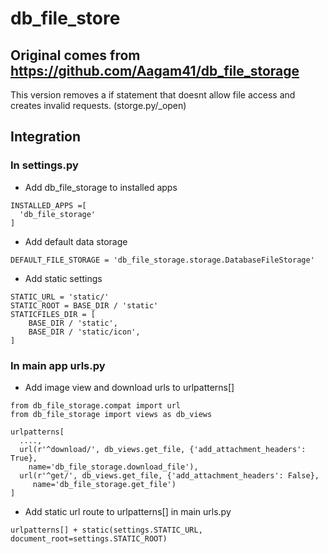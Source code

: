 # db_file_store 

## Original comes from https://github.com/Aagam41/db_file_storage

This version removes a if statement that doesnt allow file access and creates invalid requests. (storge.py/_open)

## Integration


### In settings.py

- Add db_file_storage to installed apps 
```
INSTALLED_APPS =[
  'db_file_storage'
]
```

- Add default data storage 
```
DEFAULT_FILE_STORAGE = 'db_file_storage.storage.DatabaseFileStorage'
```

- Add static settings 
``` 
STATIC_URL = 'static/'  
STATIC_ROOT = BASE_DIR / 'static'
STATICFILES_DIR = [
    BASE_DIR / 'static',
    BASE_DIR / 'static/icon',
] 
``` 

### In main app urls.py

- Add image view and download urls to urlpatterns[]
```
from db_file_storage.compat import url
from db_file_storage import views as db_views

urlpatterns[
  ....,
  url(r'^download/', db_views.get_file, {'add_attachment_headers': True},
    name='db_file_storage.download_file'),
  url(r'^get/', db_views.get_file, {'add_attachment_headers': False},
     name='db_file_storage.get_file')
]

```

- Add static url route to urlpatterns[] in main urls.py
```
urlpatterns[] + static(settings.STATIC_URL, document_root=settings.STATIC_ROOT)
```


